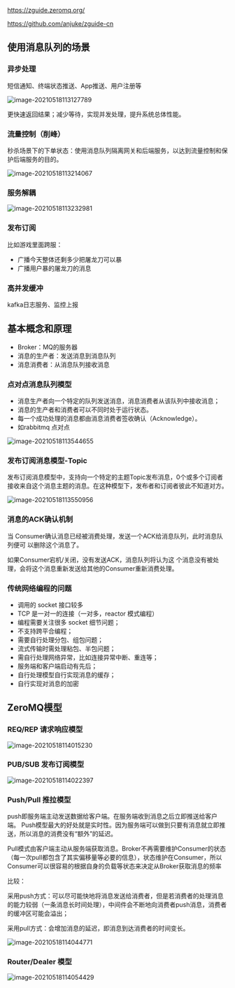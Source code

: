 https://zguide.zeromq.org/

https://github.com/anjuke/zguide-cn

## 使用消息队列的场景

### 异步处理

短信通知、终端状态推送、App推送、用户注册等

![image-20210518113127789](../images/image-20210518113127789.png)

更快速返回结果；减少等待，实现并发处理，提升系统总体性能。

### 流量控制（削峰）

秒杀场景下的下单状态：使用消息队列隔离网关和后端服务，以达到流量控制和保护后端服务的目的。

![image-20210518113214067](../images/image-20210518113214067.png)

### 服务解耦

![image-20210518113232981](../images/image-20210518113232981.png)

### 发布订阅

比如游戏里面跨服：

- 广播今天整体还剩多少把屠龙刀可以暴
- 广播用户暴的屠龙刀的消息

### 高并发缓冲

kafka日志服务、监控上报

## 基本概念和原理

- Broker：MQ的服务器
- 消息的生产者：发送消息到消息队列
- 消息消费者：从消息队列接收消息

### 点对点消息队列模型

- 消息生产者向一个特定的队列发送消息，消息消费者从该队列中接收消息；
- 消息的生产者和消费者可以不同时处于运行状态。
- 每一个成功处理的消息都由消息消费者签收确认（Acknowledge）。
- 如rabbitmq 点对点

![image-20210518113544655](../images/image-20210518113544655.png)

### 发布订阅消息模型-Topic

发布订阅消息模型中，支持向一个特定的主题Topic发布消息，0个或多个订阅者接收来自这个消息主题的消息。在这种模型下，发布者和订阅者彼此不知道对方。

![image-20210518113550956](../images/image-20210518113550956.png)

### 消息的ACK确认机制

当 Consumer确认消息已经被消费处理，发送一个ACK给消息队列，此时消息队列便可 以删除这个消息了。

如果Consumer宕机/关闭，没有发送ACK，消息队列将认为这 个消息没有被处理，会将这个消息重新发送给其他的Consumer重新消费处理。

### 传统网络编程的问题

- 调用的 socket 接口较多
- TCP 是一对一的连接（一对多，reactor 模式编程）
- 编程需要关注很多 socket 细节问题；
- 不支持跨平合编程；
- 需要自行处理分包、组包问题；
- 流式传输时需处理粘包、半包问题；
- 需自行处理网络异常，比如连接异常中断、重连等；
- 服务端和客户端启动有先后；
- 自行处理模型自行实现消息的缓存；
- 自行实现对消息的加密

## ZeroMQ模型

### REQ/REP 请求响应模型

![image-20210518114015230](../images/image-20210518114015230.png)

### PUB/SUB 发布订阅模型

![image-20210518114022397](../images/image-20210518114022397.png)

### Push/Pull 推拉模型

push即服务端主动发送数据给客户端。在服务端收到消息之后立即推送给客户端。
Push模型最大的好处就是实时性。因为服务端可以做到只要有消息就立即推送，所以消息的消费没有“额外”的延迟。

Pull模式由客户端主动从服务端获取消息。Broker不再需要维护Consumer的状态（每一次pull都包含了其实偏移量等必要的信息），状态维护在Consumer，所以Consumer可以很容易的根据自身的负载等状态来决定从Broker获取消息的频率

比较：

采用push方式：可以尽可能快地将消息发送给消费者，但是若消费者的处理消息的能力较弱（一条消息长时间处理），中间件会不断地向消费者push消息，消费者的缓冲区可能会溢出；

采用pull方式：会增加消息的延迟，即消息到达消费者的时间变长。

![image-20210518114044771](../images/image-20210518114044771.png)

### Router/Dealer 模型

![image-20210518114054429](../images/image-20210518114054429.png)